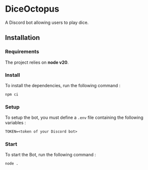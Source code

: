 # DiceOctopus

A Discord bot allowing users to play dice.

## Installation

### Requirements

The project relies on **node v20**.

### Install

To install the dependencies, run the following command :

```bash
npm ci
```

### Setup

To setup the bot, you must define a `.env` file containing the following variables :

```txt
TOKEN=<token of your Discord bot>
```

### Start

To start the Bot, run the following command :

```bash
node .
```

